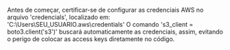 Antes de começar, certificar-se de configurar as credenciais AWS no arquivo 'credencials', localizado em: 'C:\Users\SEU_USUARIO\.aws\credentials'
O comando 's3_client = boto3.client('s3')' buscará automaticamente as credenciais, assim, evitando o perigo de colocar as access keys diretamente no código.
